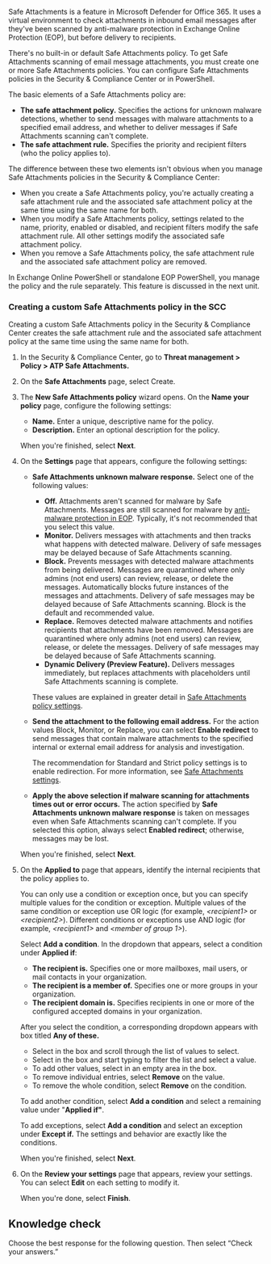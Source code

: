 Safe Attachments is a feature in Microsoft Defender for Office 365. It uses a virtual environment to check attachments in inbound email messages after they've been scanned by anti-malware protection in Exchange Online Protection (EOP), but before delivery to recipients.

There's no built-in or default Safe Attachments policy. To get Safe Attachments scanning of email message attachments, you must create one or more Safe Attachments policies. You can configure Safe Attachments policies in the Security &amp; Compliance Center or in PowerShell.

The basic elements of a Safe Attachments policy are:

 -  **The safe attachment policy.** Specifies the actions for unknown malware detections, whether to send messages with malware attachments to a specified email address, and whether to deliver messages if Safe Attachments scanning can't complete.
 -  **The safe attachment rule.** Specifies the priority and recipient filters (who the policy applies to).

The difference between these two elements isn't obvious when you manage Safe Attachments policies in the Security &amp; Compliance Center:

 -  When you create a Safe Attachments policy, you're actually creating a safe attachment rule and the associated safe attachment policy at the same time using the same name for both.
 -  When you modify a Safe Attachments policy, settings related to the name, priority, enabled or disabled, and recipient filters modify the safe attachment rule. All other settings modify the associated safe attachment policy.
 -  When you remove a Safe Attachments policy, the safe attachment rule and the associated safe attachment policy are removed.

In Exchange Online PowerShell or standalone EOP PowerShell, you manage the policy and the rule separately. This feature is discussed in the next unit.

### Creating a custom Safe Attachments policy in the SCC

Creating a custom Safe Attachments policy in the Security &amp; Compliance Center creates the safe attachment rule and the associated safe attachment policy at the same time using the same name for both.

1.  In the Security &amp; Compliance Center, go to **Threat management &gt; Policy &gt; ATP Safe Attachments.**
2.  On the **Safe Attachments** page, select Create.
3.  The **New Safe Attachments policy** wizard opens. On the **Name your policy** page, configure the following settings:
    
     -  **Name.** Enter a unique, descriptive name for the policy.
     -  **Description.** Enter an optional description for the policy.
    
    When you're finished, select **Next**.
4.  On the **Settings** page that appears, configure the following settings:
    
     -  **Safe Attachments unknown malware response.** Select one of the following values:
        
         -  **Off.** Attachments aren't scanned for malware by Safe Attachments. Messages are still scanned for malware by [anti-malware protection in EOP](https://docs.microsoft.com/microsoft-365/security/office-365-security/anti-malware-protection?azure-portal=true). Typically, it's not recommended that you select this value.
         -  **Monitor.** Delivers messages with attachments and then tracks what happens with detected malware. Delivery of safe messages may be delayed because of Safe Attachments scanning.
         -  **Block.** Prevents messages with detected malware attachments from being delivered. Messages are quarantined where only admins (not end users) can review, release, or delete the messages. Automatically blocks future instances of the messages and attachments. Delivery of safe messages may be delayed because of Safe Attachments scanning. Block is the default and recommended value.
         -  **Replace.** Removes detected malware attachments and notifies recipients that attachments have been removed. Messages are quarantined where only admins (not end users) can review, release, or delete the messages. Delivery of safe messages may be delayed because of Safe Attachments scanning.
         -  **Dynamic Delivery (Preview Feature).** Delivers messages immediately, but replaces attachments with placeholders until Safe Attachments scanning is complete.
        
        These values are explained in greater detail in [Safe Attachments policy settings](https://docs.microsoft.com/microsoft-365/security/office-365-security/safe-attachments?azure-portal=true).
     -  **Send the attachment to the following email address.** For the action values Block, Monitor, or Replace, you can select **Enable redirect** to send messages that contain malware attachments to the specified internal or external email address for analysis and investigation.
        
        The recommendation for Standard and Strict policy settings is to enable redirection. For more information, see [Safe Attachments settings](https://docs.microsoft.com/microsoft-365/security/office-365-security/recommended-settings-for-eop-and-office365?azure-portal=true).
     -  **Apply the above selection if malware scanning for attachments times out or error occurs.** The action specified by **Safe Attachments unknown malware response** is taken on messages even when Safe Attachments scanning can't complete. If you selected this option, always select **Enabled redirect**; otherwise, messages may be lost.
    
    When you're finished, select **Next**.
5.  On the **Applied to** page that appears, identify the internal recipients that the policy applies to.
    
    You can only use a condition or exception once, but you can specify multiple values for the condition or exception. Multiple values of the same condition or exception use OR logic (for example, *&lt;recipient1&gt;* or *&lt;recipient2&gt;*). Different conditions or exceptions use AND logic (for example, *&lt;recipient1&gt;* and *&lt;member of group 1&gt;*).
    
    Select **Add a condition**. In the dropdown that appears, select a condition under **Applied if**:
    
     -  **The recipient is.** Specifies one or more mailboxes, mail users, or mail contacts in your organization.
     -  **The recipient is a member of.** Specifies one or more groups in your organization.
     -  **The recipient domain is.** Specifies recipients in one or more of the configured accepted domains in your organization.
    
    After you select the condition, a corresponding dropdown appears with box titled **Any of these.**
    
     -  Select in the box and scroll through the list of values to select.
     -  Select in the box and start typing to filter the list and select a value.
     -  To add other values, select in an empty area in the box.
     -  To remove individual entries, select **Remove** on the value.
     -  To remove the whole condition, select **Remove** on the condition.
    
    To add another condition, select **Add a condition** and select a remaining value under "**Applied if"**.
    
    To add exceptions, select **Add a condition** and select an exception under **Except if.** The settings and behavior are exactly like the conditions.
    
    When you're finished, select **Next**.
6.  On the **Review your settings** page that appears, review your settings. You can select **Edit** on each setting to modify it.
    
    When you're done, select **Finish**.


## Knowledge check

Choose the best response for the following question. Then select “Check your answers.”